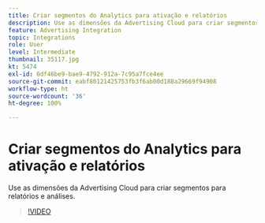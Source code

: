 ```yaml
---
title: Criar segmentos do Analytics para ativação e relatórios
description: Use as dimensões da Advertising Cloud para criar segmentos para relatórios e análises.
feature: Advertising Integration
topic: Integrations
role: User
level: Intermediate
thumbnail: 35117.jpg
kt: 5474
exl-id: 0df46be9-bae9-4792-912a-7c95a7fce4ee
source-git-commit: eabf80121425753fb3f6ab00d188a29669f94908
workflow-type: ht
source-wordcount: '36'
ht-degree: 100%

---
```


# Criar segmentos do Analytics para ativação e relatórios

Use as dimensões da Advertising Cloud para criar segmentos para relatórios e análises.

>[!VIDEO](https://video.tv.adobe.com/v/35117/?quality=12&learn=on)
